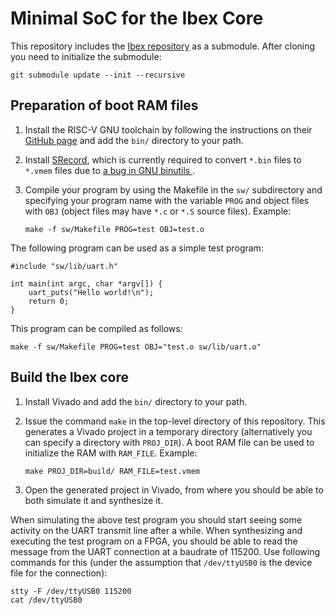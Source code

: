 # Minimal SoC for the Ibex Core

This repository includes the [Ibex repository](https://github.com/lowRISC/ibex)
as a submodule. After cloning you need to initialize the submodule:

    git submodule update --init --recursive


## Preparation of boot RAM files

1. Install the RISC-V GNU toolchain by following the instructions on their
   [GitHub page](https://github.com/riscv/riscv-gnu-toolchain) and add the
   `bin/` directory to your path.

2. Install [SRecord](http://srecord.sourceforge.net/), which is currently
   required to convert `*.bin` files to `*.vmem` files due to
   [a bug in GNU binutils
   ](https://github.com/riscv/riscv-tools/issues/168#issuecomment-554973539).

3. Compile your program by using the Makefile in the `sw/` subdirectory and
   specifying your program name with the variable `PROG` and object files with
   `OBJ` (object files may have `*.c` or `*.S` source files). Example:

       make -f sw/Makefile PROG=test OBJ=test.o

The following program can be used as a simple test program:

```
#include "sw/lib/uart.h"

int main(int argc, char *argv[]) {
    uart_puts("Hello world!\n");
    return 0;
}
```

This program can be compiled as follows:

    make -f sw/Makefile PROG=test OBJ="test.o sw/lib/uart.o"


## Build the Ibex core

1. Install Vivado and add the `bin/` directory to your path.

1. Issue the command `make` in the top-level directory of this repository. This
   generates a Vivado project in a temporary directory (alternatively you can
   specify a directory with `PROJ_DIR`). A boot RAM file can be used to
   initialize the RAM with `RAM_FILE`. Example:

       make PROJ_DIR=build/ RAM_FILE=test.vmem

3. Open the generated project in Vivado, from where you should be able to both
   simulate it and synthesize it.

When simulating the above test program you should start seeing some activity on
the UART transmit line after a while. When synthesizing and executing the test
program on a FPGA, you should be able to read the message from the UART
connection at a baudrate of 115200. Use following commands for this (under the
assumption that `/dev/ttyUSB0` is the device file for the connection):

    stty -F /dev/ttyUSB0 115200
    cat /dev/ttyUSB0
